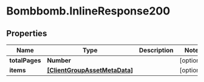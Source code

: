 # Bombbomb.InlineResponse200

## Properties
Name | Type | Description | Notes
------------ | ------------- | ------------- | -------------
**totalPages** | **Number** |  | [optional] 
**items** | [**[ClientGroupAssetMetaData]**](ClientGroupAssetMetaData.md) |  | [optional] 


